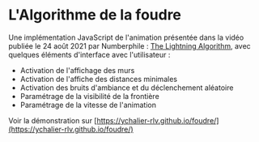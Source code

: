 # L'Algorithme de la foudre

Une implémentation JavaScript de l'animation présentée dans la vidéo publiée le 24 août 2021 par Numberphile : [The Lightning Algorithm](https://www.youtube.com/watch?v=akZ8JJ4gGLs), avec quelques éléments d'interface avec l'utilisateur :

- Activation de l'affichage des murs
- Activation de l'affiche des distances minimales
- Activation des bruits d'ambiance et du déclenchement aléatoire
- Paramétrage de la visibilité de la frontière
- Paramétrage de la vitesse de l'animation

Voir la démonstration sur [https://ychalier-rlv.github.io/foudre/](https://ychalier-rlv.github.io/foudre/)
